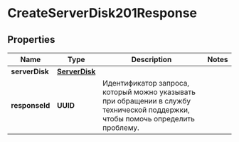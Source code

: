 

# CreateServerDisk201Response


## Properties

| Name | Type | Description | Notes |
|------------ | ------------- | ------------- | -------------|
|**serverDisk** | [**ServerDisk**](ServerDisk.md) |  |  |
|**responseId** | **UUID** | Идентификатор запроса, который можно указывать при обращении в службу технической поддержки, чтобы помочь определить проблему. |  |



